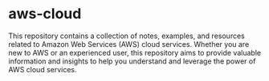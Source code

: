 # aws-cloud

This repository contains a collection of notes, examples, and resources related to Amazon Web Services (AWS) cloud services. Whether you are new to AWS or an experienced user, this repository aims to provide valuable information and insights to help you understand and leverage the power of AWS cloud services.
